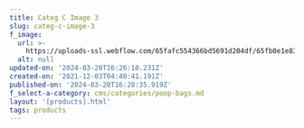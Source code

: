 ```yaml
---
title: Categ C Image 3
slug: categ-c-image-3
f_image:
  url: >-
    https://uploads-ssl.webflow.com/65fafc554366bd5691d204df/65fb0e1e8354bdce63e28755_poop3.jpg
  alt: null
updated-on: '2024-03-20T16:26:10.231Z'
created-on: '2021-12-03T04:40:41.191Z'
published-on: '2024-03-20T16:28:35.919Z'
f_select-a-category: cms/categories/poop-bags.md
layout: '[products].html'
tags: products
---
```



